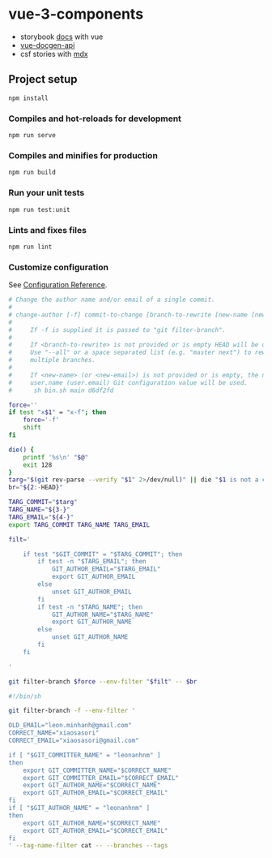# vue-3-components
- storybook [docs](https://github.com/storybookjs/storybook/tree/next/addons/docs/vue) with vue
- [vue-docgen-api](https://github.com/vue-styleguidist/vue-styleguidist/tree/dev/packages/vue-docgen-api)
- csf stories with [mdx](https://github.com/storybookjs/storybook/blob/next/addons/docs/docs/recipes.md#csf-stories-with-mdx-docs)
## Project setup
```
npm install
```

### Compiles and hot-reloads for development
```
npm run serve
```

### Compiles and minifies for production
```
npm run build
```

### Run your unit tests
```
npm run test:unit
```

### Lints and fixes files
```
npm run lint
```

### Customize configuration
See [Configuration Reference](https://cli.vuejs.org/config/).

```sh
# Change the author name and/or email of a single commit.
#
# change-author [-f] commit-to-change [branch-to-rewrite [new-name [new-email]]]
#
#     If -f is supplied it is passed to "git filter-branch".
#
#     If <branch-to-rewrite> is not provided or is empty HEAD will be used.
#     Use "--all" or a space separated list (e.g. "master next") to rewrite
#     multiple branches.
#
#     If <new-name> (or <new-email>) is not provided or is empty, the normal
#     user.name (user.email) Git configuration value will be used.
#      sh bin.sh main d6df2fd

force=''
if test "x$1" = "x-f"; then
    force='-f'
    shift
fi

die() {
    printf '%s\n' "$@"
    exit 128
}
targ="$(git rev-parse --verify "$1" 2>/dev/null)" || die "$1 is not a commit"
br="${2:-HEAD}"

TARG_COMMIT="$targ"
TARG_NAME="${3-}"
TARG_EMAIL="${4-}"
export TARG_COMMIT TARG_NAME TARG_EMAIL

filt='

    if test "$GIT_COMMIT" = "$TARG_COMMIT"; then
        if test -n "$TARG_EMAIL"; then
            GIT_AUTHOR_EMAIL="$TARG_EMAIL"
            export GIT_AUTHOR_EMAIL
        else
            unset GIT_AUTHOR_EMAIL
        fi
        if test -n "$TARG_NAME"; then
            GIT_AUTHOR_NAME="$TARG_NAME"
            export GIT_AUTHOR_NAME
        else
            unset GIT_AUTHOR_NAME
        fi
    fi

'

git filter-branch $force --env-filter "$filt" -- $br

```
```sh
#!/bin/sh

git filter-branch -f --env-filter '

OLD_EMAIL="leon.minhanh@gmail.com"
CORRECT_NAME="xiaosasori"
CORRECT_EMAIL="xiaosasori@gmail.com"

if [ "$GIT_COMMITTER_NAME" = "leonanhnm" ]
then
    export GIT_COMMITTER_NAME="$CORRECT_NAME"
    export GIT_COMMITTER_EMAIL="$CORRECT_EMAIL"
    export GIT_AUTHOR_NAME="$CORRECT_NAME"
    export GIT_AUTHOR_EMAIL="$CORRECT_EMAIL"
fi
if [ "$GIT_AUTHOR_NAME" = "leonanhnm" ]
then
    export GIT_AUTHOR_NAME="$CORRECT_NAME"
    export GIT_AUTHOR_EMAIL="$CORRECT_EMAIL"
fi
' --tag-name-filter cat -- --branches --tags

```
